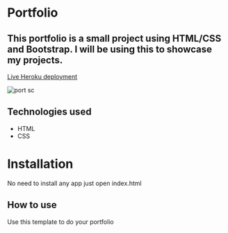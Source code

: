 # Portfolio

## This portfolio is a small project using HTML/CSS and Bootstrap. I will be using this to showcase my projects.

[Live Heroku deployment](https://portfolio-imani.herokuapp.com/)

![port sc](https://user-images.githubusercontent.com/98706744/158486979-98f55d21-cc0e-492d-bfa8-44ab6c222fec.png)


## Technologies used

* HTML
* CSS

# Installation

No need to install any app just open index.html

## How to use

Use this template to do your portfolio





